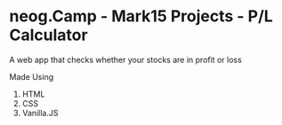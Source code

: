 <H1> neog.Camp - Mark15 Projects - P/L Calculator </H1>

A web app that checks whether your stocks are in profit or loss

Made Using
1. HTML
2. CSS
3. Vanilla.JS
